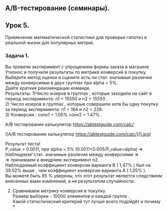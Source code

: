 ## A/B-тестирование (семинары).
## Урок 5.  
Применение математической статистики для проверки гипотез в реальной жизни для популярных метрик.  
### Задача 1.  
  Вы провели эксперимент c упрощением формы заказа в магазине Утконос и получили результаты по метрике конверсий в покупку.  
  Выберите метод оценки и оцените есть ли стат. значимые различия между конверсиями в двух группах при alpha = 5%.  
  Дайте краткие рекомендации команде.  
Результаты: 
   1)Число юзеров в группах , которые заходили на сайт в период эксперимента: n1 = 15550 и n2 = 15550 .  
   2) Число юзеров в группах , которые совершили хотя бы одну покупку за период эксперимента: n1 = 164 и n2 = 228.  
   3) Конверсии : conv1 = 1.05% conv2 = 1.47% .

A/B тестирование калькулятор https://abtestguide.com/calc/

![A/B тестирование калькулятор https://abtestguide.com/calc/](1.jpg)

Результат теста!  
 P_value = 0.0011, при alpha = 5% (0.0011<0.005/P_value<alpha) => *Наблюдаем!* стат. значимые различия между конверсиями =>  
 => принимаем и внедряем эксперимент n2.  
 Наблюдаемый коэффициент конверсии варианта B ( 1,47% ) был на 39,02% выше , чем коэффициент конверсии варианта A ( 1,05% ).  
Вы можете быть 95 % уверены, что этот результат является следствием внесенных вами изменений, а не результатом случайности.

2) Сравниваем метрику конверсия в покупку.  
   Размер выборки - 10000 элементов в каждой группе .  
   Какой статистический критерий тут лучше всего подойдёт и почему ?

